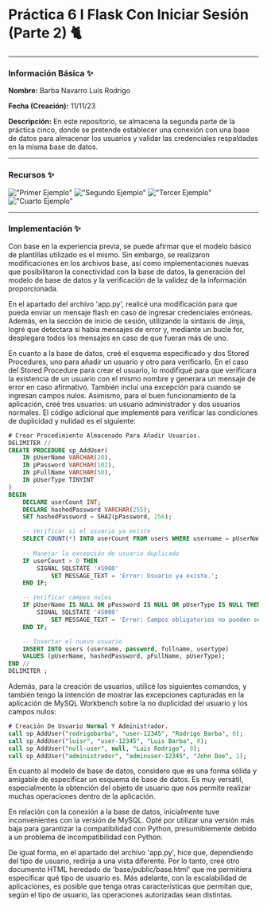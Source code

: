 # Práctica 6 I Flask Con Iniciar Sesión (Parte 2) 🐈

---

### Información Básica ✨

**Nombre:** Barba Navarro Luis Rodrigo

**Fecha (Creación):** 11/11/23

**Descripción:** En este repositorio, se almacena la segunda parte de la práctica cinco, donde se pretende establecer una conexión con una base de datos para almacenar los usuarios y validar las credenciales respaldadas en la misma base de datos.

---

### Recursos ✨

!["Primer Ejemplo"](https://i.imgur.com/xmokexV.png)
!["Segundo Ejemplo"](https://i.imgur.com/Wrs70JQ.png)
!["Tercer Ejemplo"](https://i.imgur.com/pP59U8U.png)
!["Cuarto Ejemplo"](https://i.imgur.com/FwmJiwA.png)

---

### Implementación ✨

Con base en la experiencia previa, se puede afirmar que el modelo básico de plantillas utilizado es el mismo. Sin embargo, se realizaron modificaciones en los archivos base, así como implementaciones nuevas que posibilitaron la conectividad con la base de datos, la generación del modelo de base de datos y la verificación de la validez de la información proporcionada.

En el apartado del archivo 'app.py', realicé una modificación para que pueda enviar un mensaje flash en caso de ingresar credenciales erróneas. Además, en la sección de inicio de sesión, utilizando la sintaxis de Jinja, logré que detectara si había mensajes de error y, mediante un bucle for, desplegara todos los mensajes en caso de que fueran más de uno.

En cuanto a la base de datos, creé el esquema especificado y dos Stored Procedures, uno para añadir un usuario y otro para verificarlo. En el caso del Stored Procedure para crear el usuario, lo modifiqué para que verificara la existencia de un usuario con el mismo nombre y generara un mensaje de error en caso afirmativo. También incluí una excepción para cuando se ingresan campos nulos. Asimismo, para el buen funcionamiento de la aplicación, creé tres usuarios: un usuario administrador y dos usuarios normales. El código adicional que implementé para verificar las condiciones de duplicidad y nulidad es el siguiente:

```sql
# Crear Procedimiento Almacenado Para Añadir Usuarios.
DELIMITER //
CREATE PROCEDURE sp_AddUser(
    IN pUserName VARCHAR(20),
    IN pPassword VARCHAR(102),
    IN pFullName VARCHAR(50),
    IN pUserType TINYINT
)
BEGIN
	DECLARE userCount INT;
    DECLARE hashedPassword VARCHAR(255);
    SET hashedPassword = SHA2(pPassword, 256);

    -- Verificar si el usuario ya existe
    SELECT COUNT(*) INTO userCount FROM users WHERE username = pUserName COLLATE utf8mb4_unicode_ci;
    
    -- Manejar la excepción de usuario duplicado
    IF userCount > 0 THEN
        SIGNAL SQLSTATE '45000'
            SET MESSAGE_TEXT = 'Error: Usuario ya existe.';
    END IF;

    -- Verificar campos nulos
    IF pUserName IS NULL OR pPassword IS NULL OR pUserType IS NULL THEN
        SIGNAL SQLSTATE '45000'
            SET MESSAGE_TEXT = 'Error: Campos obligatorios no pueden ser nulos.';
    END IF;

    -- Insertar el nuevo usuario
    INSERT INTO users (username, password, fullname, usertype)
    VALUES (pUserName, hashedPassword, pFullName, pUserType);
END //
DELIMITER ;
```

Además, para la creación de usuarios, utilicé los siguientes comandos, y también tengo la intención de mostrar las excepciones capturadas en la aplicación de MySQL Workbench sobre la no duplicidad del usuario y los campos nulos:

```sql
# Creación De Usuario Normal Y Administrador.
call sp_AddUser("rodrigobarba", "user-12345", "Rodrigo Barba", 0);
call sp_AddUser("luisr", "user-12345", "Luis Barba", 0);
call sp_AddUser("null-user", null, "Luis Rodrigo", 0);
call sp_AddUser("administrador", "adminuser-12345", "John Doe", 1);
```

En cuanto al modelo de base de datos, considero que es una forma sólida y amigable de especificar un esquema de base de datos. Es muy versátil, especialmente la obtención del objeto de usuario que nos permite realizar muchas operaciones dentro de la aplicación.

En relación con la conexión a la base de datos, inicialmente tuve inconvenientes con la versión de MySQL. Opté por utilizar una versión más baja para garantizar la compatibilidad con Python, presumiblemente debido a un problema de incompatibilidad con Python.

De igual forma, en el apartado del archivo 'app.py', hice que, dependiendo del tipo de usuario, redirija a una vista diferente. Por lo tanto, creé otro documento HTML heredado de 'base/public/base.html' que me permitiera especificar qué tipo de usuario es. Más adelante, con la escalabilidad de aplicaciones, es posible que tenga otras características que permitan que, según el tipo de usuario, las operaciones autorizadas sean distintas.
